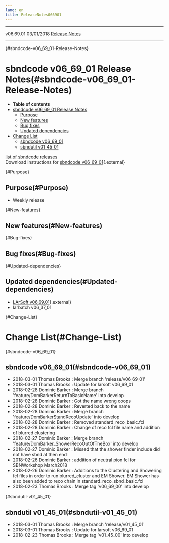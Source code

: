 ```yaml
---
lang: en
title: ReleaseNotes066901
---
```


  ----------- ------------ -- -- ------------------------------------------------------
  v06.69.01   03/01/2018         [Release Notes](ReleaseNotes066901.html)
  ----------- ------------ -- -- ------------------------------------------------------

{#sbndcode-v06_69_01-Release-Notes}

sbndcode v06\_69\_01 Release Notes(#sbndcode-v06_69_01-Release-Notes)
======================================================================================

-   **Table of contents**
-   [sbndcode v06\_69\_01 Release
    Notes](#sbndcode-v06_69_01-Release-Notes)
    -   [Purpose](#Purpose)
    -   [New features](#New-features)
    -   [Bug fixes](#Bug-fixes)
    -   [Updated dependencies](#Updated-dependencies)
-   [Change List](#Change-List)
    -   [sbndcode v06\_69\_01](#sbndcode-v06_69_01)
    -   [sbndutil v01\_45\_01](#sbndutil-v01_45_01)

[list of sbndcode
releases](List_of_SBND_code_releases.html)\
Download instructions for [sbndcode
v06\_69\_01](http://scisoft.fnal.gov/scisoft/bundles/sbnd/v06_69_01/sbndcode-v06_69_01.html){.external}

{#Purpose}

Purpose(#Purpose)
----------------------------------

-   Weekly release

{#New-features}

New features(#New-features)
--------------------------------------------

{#Bug-fixes}

Bug fixes(#Bug-fixes)
--------------------------------------

{#Updated-dependencies}

Updated dependencies(#Updated-dependencies)
------------------------------------------------------------

-   [LArSoft
    v06.69.01](https://cdcvs.fnal.gov/redmine/projects/larsoft/wiki/ReleaseNotes066901){.external}
-   larbatch v06\_37\_01

{#Change-List}

Change List(#Change-List)
==========================================

{#sbndcode-v06_69_01}

sbndcode v06\_69\_01(#sbndcode-v06_69_01)
----------------------------------------------------------

-   2018-03-01 Thomas Brooks : Merge branch \'release/v06\_69\_01\'
-   2018-03-01 Thomas Brooks : Update for larsoft v06\_69\_01
-   2018-02-28 Dominic Barker : Merge branch
    \'feature/DomBarkerReturnToBasicName\' into develop
-   2018-02-28 Dominic Barker : Got the name wrong ooops
-   2018-02-28 Dominic Barker : Reverted back to the name
-   2018-02-28 Dominic Barker : Merge branch
    \'feature/DomBarkerStandRecoUpdate\' into develop
-   2018-02-28 Dominic Barker : Removed standard\_reco\_basic.fcl
-   2018-02-28 Dominic Barker : Change of reco fcl file name and
    addition of blurred clustering
-   2018-02-27 Dominic Barker : Merge branch
    \'feature/DomBarker\_ShowerRecoOutOfTheBox\' into develop
-   2018-02-27 Dominic Barker : Missed that the shower finder include
    did not have sbnd at then end
-   2018-02-26 Dominic Barker : addition of neutral pion fcl for
    SBNWorkshop March2018
-   2018-02-26 Dominic Barker : Additions to the Clustering and
    Showering fcl files in order to run blurred\_cluster and EM Shower.
    EM Shower has also been added to reco chain in
    standard\_reco\_sbnd\_basic.fcl
-   2018-02-23 Thomas Brooks : Merge tag \'v06\_69\_00\' into develop

{#sbndutil-v01_45_01}

sbndutil v01\_45\_01(#sbndutil-v01_45_01)
----------------------------------------------------------

-   2018-03-01 Thomas Brooks : Merge branch \'release/v01\_45\_01\'
-   2018-03-01 Thomas Brooks : Update for larsoft v06\_69\_01
-   2018-02-23 Thomas Brooks : Merge tag \'v01\_45\_00\' into develop
